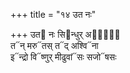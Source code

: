 +++
title = "१४ उत नः"

+++
उत᳓ नः सि᳓न्धुर् अपां᳐᳓  
त᳓न् मरु᳓तस् त᳓द् अश्वि᳓ना  
इ᳓न्द्रो वि᳓ष्णुर् मीढुवां᳓सः सजो᳓षसः